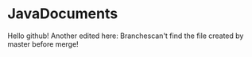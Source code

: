 # JavaDocuments
Hello github!
Another edited here:
Branchescan't find the file created by master before merge!

